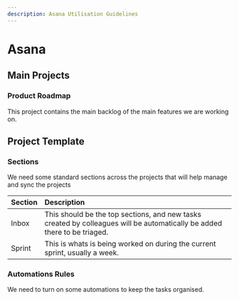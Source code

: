 ```yaml
---
description: Asana Utilisation Guidelines
---
```


# Asana

## Main Projects

### Product Roadmap

This project contains the main backlog of the main features we are working on.

## Project Template

### Sections

We need some standard sections across the projects that will help manage and sync the projects

| Section | Description |
| :--- | :--- |
| Inbox | This should be the top sections, and new tasks created by colleagues will be automatically be added there to be triaged. |
| Sprint | This is whats is being worked on during the current sprint, usually a week. |

### Automations Rules

We need to turn on some automations to keep the tasks organised.



